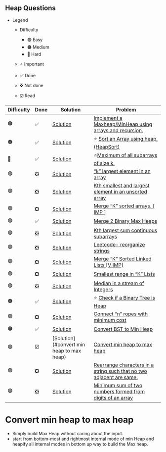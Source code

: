 ## Heap Questions

- Legend
    - Difficulty
        - :green_circle: Easy
        - :orange_circle: Medium
        - :red_circle: Hard

    - :star: Important
    - :white_check_mark: Done
    - :negative_squared_cross_mark: Not done
    - :ballot_box_with_check: Read


| Difficulty       | Done                          | Solution  | Problem                                                                                                                                                                                                                                                                                                            |
| -------------    | ------------------------------ | -------- | ------------------------------------------------------------------------------------------------------------------------------------------------------------------------------------------------------------------------------------------------------------------------------------------------------------------ |
| :orange_circle:     | :white_check_mark:  | [Solution](BuildHeap.java) | [Implement a Maxheap/MinHeap using arrays and recursion.](https://www.geeksforgeeks.org/building-heap-from-array/)
| :orange_circle:     | :white_check_mark:  | [Solution](HeapSort.java) |:star: [Sort an Array using heap. (HeapSort)](https://www.geeksforgeeks.org/heap-sort/)
| :red_circle:     | :white_check_mark:  | [Solution](SlidingWindowMax.java) | :star:[Maximum of all subarrays of size k.](https://www.geeksforgeeks.org/sliding-window-maximum-maximum-of-all-subarrays-of-size-k/)
| :green_circle:     | :negative_squared_cross_mark:  | [Solution](ReverseAnArray.java) | [“k” largest element in an array](https://practice.geeksforgeeks.org/problems/k-largest-elements4206/1)
| :green_circle:     | :negative_squared_cross_mark:  | [Solution](ReverseAnArray.java) | [Kth smallest and largest element in an unsorted array](https://www.geeksforgeeks.org/kth-smallestlargest-element-unsorted-array/)
| :green_circle:     | :negative_squared_cross_mark:  | [Solution](ReverseAnArray.java) | [Merge “K” sorted arrays. \[ IMP \]](https://practice.geeksforgeeks.org/problems/merge-k-sorted-arrays/1)
| :green_circle:     | :white_check_mark:  | [Solution](MergeTwoMaxHeaps.java) | [Merge 2 Binary Max Heaps](https://www.geeksforgeeks.org/merge-two-binary-max-heaps/)
| :green_circle:     | :negative_squared_cross_mark:  | [Solution](ReverseAnArray.java) | [Kth largest sum continuous subarrays](https://www.geeksforgeeks.org/k-th-largest-sum-contiguous-subarray/)
| :green_circle:     | :negative_squared_cross_mark:  | [Solution](ReverseAnArray.java) | [Leetcode- reorganize strings](https://leetcode.com/problems/reorganize-string/)
| :green_circle:     | :negative_squared_cross_mark:  | [Solution](ReverseAnArray.java) | [Merge “K” Sorted Linked Lists \[V.IMP\]](https://practice.geeksforgeeks.org/problems/merge-k-sorted-linked-lists/1)
| :green_circle:     | :negative_squared_cross_mark:  | [Solution](ReverseAnArray.java) | [Smallest range in “K” Lists](https://practice.geeksforgeeks.org/problems/find-smallest-range-containing-elements-from-k-lists/1)
| :green_circle:     | :negative_squared_cross_mark:  | [Solution](ReverseAnArray.java) | [Median in a stream of Integers](https://practice.geeksforgeeks.org/problems/find-median-in-a-stream/0)
| :orange_circle:     | :white_check_mark:  | [Solution](IsBinaryTreeAHeap.java) | :star: [Check if a Binary Tree is Heap](https://www.geeksforgeeks.org/check-if-a-given-binary-tree-is-heap/)
| :green_circle:     | :negative_squared_cross_mark:  | [Solution](ReverseAnArray.java) | [Connect “n” ropes with minimum cost](https://practice.geeksforgeeks.org/problems/minimum-cost-of-ropes/0)
| :orange_circle:     | :white_check_mark:  | [Solution](BstToMinHeap.java) | [Convert BST to Min Heap](https://www.geeksforgeeks.org/convert-bst-min-heap/)
| :green_circle:     | :ballot_box_with_check:  | [Solution](#convert min heap to max heap) | [Convert min heap to max heap](https://www.geeksforgeeks.org/convert-min-heap-to-max-heap/)
| :green_circle:     | :negative_squared_cross_mark:  | [Solution](ReverseAnArray.java) | [Rearrange characters in a string such that no two adjacent are same.](https://practice.geeksforgeeks.org/problems/rearrange-characters/0)
| :green_circle:     | :negative_squared_cross_mark:  | [Solution](ReverseAnArray.java) | [Minimum sum of two numbers formed from digits of an array](https://practice.geeksforgeeks.org/problems/minimum-sum4058/1)                                                                                                                                                                                         


# Convert min heap to max heap
- Simply build Max Heap without caring about the input. 
- start from bottom-most and rightmost internal mode of min Heap and heapify all internal modes in bottom up way to build the Max heap.

